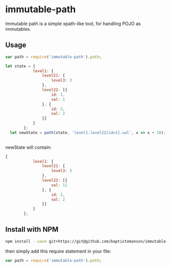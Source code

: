 # immutable-path
Immutable path is a simple xpath-like tool, for handling POJO as immutables.


## Usage

```javascript
var path = require('immutable-path').path;

let state = {
            level1: {
                level21: {
                    level3: 3
                },
                level22: [{
                    id: 1,
                    val: 1
                }, {
                    id: 2,
                    val: 2
                }]
            }
        };
  let newState = path(state, 'level1.level22[id=1].val', x => x + 10);
  
```

newState will contain:
```javascript
{
            level1: {
                level21: {
                    level3: 3
                },
                level22: [{
                    val: 11
                }, {
                    id: 2,
                    val: 2
                }]
            }
        };
  ```
## Install with NPM
  

  ```bash
  npm install --save git+https://git@github.com/baptistemanson/immutable-path
  ```
  then simply add this require statement in your file:
  ```javascript
  var path = require('immutable-path').path;
  ```
